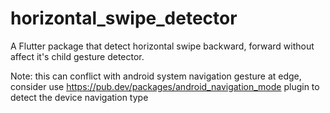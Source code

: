 # horizontal_swipe_detector

A Flutter package that detect horizontal swipe backward, forward without affect it's child gesture detector.

Note: this can conflict with android system navigation gesture at edge, consider use https://pub.dev/packages/android_navigation_mode plugin to detect the device navigation type